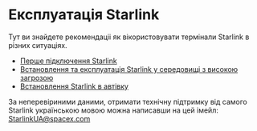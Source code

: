 # Експлуатація Starlink 

Тут ви знайдете рекомендаціі як вікористовувати термінали Starlink в різних ситуаціях.

* [Перше підключення Starlink](https://github.com/dmlebany/slink/blob/main/first-setup.md)
* [Встановлення та експлуатація Starlink у середовищі з високою загрозою](https://github.com/dmlebany/slink/blob/main/threat-env.md)
* [Встановлення Starlink в автівку](https://github.com/dmlebany/slink/blob/main/mobility.md)

За неперевiриними даними, отримати технiчну пiдтримку вiд самого Starlink українською мовою можна написавши на цей імейл: StarlinkUA@spacex.com
